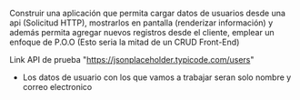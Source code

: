 Construir una aplicación que permita cargar datos de usuarios desde una api (Solicitud HTTP), mostrarlos en pantalla (renderizar información) y además permita agregar nuevos registros desde el cliente, emplear un enfoque de P.O.O
(Esto seria la mitad de un CRUD Front-End)

Link API de prueba
"https://jsonplaceholder.typicode.com/users"

- Los datos de usuario con los que vamos a trabajar seran solo nombre y correo electronico
